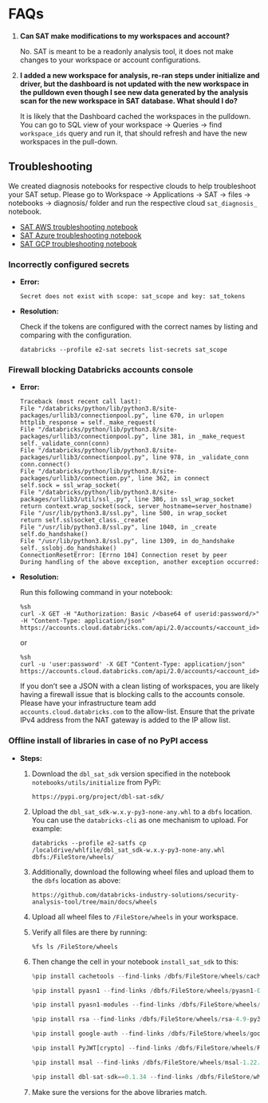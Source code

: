 # FAQs

1. **Can SAT make modifications to my workspaces and account?**

    No. SAT is meant to be a readonly analysis tool, it does not make changes to your workspace or account configurations.

2. **I added a new workspace for analysis, re-ran steps under initialize and driver, but the dashboard is not updated with the new workspace in the pulldown even though I see new data generated by the analysis scan for the new workspace in SAT database. What should I do?**

    It is likely that the Dashboard cached the workspaces in the pulldown. You can go to SQL view of your workspace -> Queries -> find `workspace_ids` query and run it, that should refresh and have the new workspaces in the pull-down.

## Troubleshooting

We created diagnosis notebooks for respective clouds to help troubleshoot your SAT setup. Please go to Workspace -> Applications -> SAT -> files -> notebooks -> diagnosis/ folder and run the respective cloud `sat_diagnosis_` notebook.

* [SAT AWS troubleshooting notebook](https://github.com/databricks-industry-solutions/security-analysis-tool/blob/main/notebooks/diagnosis/sat_diagnosis_aws.py)
* [SAT Azure troubleshooting notebook](https://github.com/databricks-industry-solutions/security-analysis-tool/blob/main/notebooks/diagnosis/sat_diagnosis_azure.py)
* [SAT GCP troubleshooting notebook](https://github.com/databricks-industry-solutions/security-analysis-tool/blob/main/notebooks/diagnosis/sat_diagnosis_gcp.py)

### Incorrectly configured secrets

* **Error:**

    ```
    Secret does not exist with scope: sat_scope and key: sat_tokens
    ```

* **Resolution:**

    Check if the tokens are configured with the correct names by listing and comparing with the configuration.
    ```
    databricks --profile e2-sat secrets list-secrets sat_scope
    ```

### Firewall blocking Databricks accounts console

* **Error:**

    ```
    Traceback (most recent call last): 
    File "/databricks/python/lib/python3.8/site-packages/urllib3/connectionpool.py", line 670, in urlopen  
    httplib_response = self._make_request(  
    File "/databricks/python/lib/python3.8/site-packages/urllib3/connectionpool.py", line 381, in _make_request  
    self._validate_conn(conn)  
    File "/databricks/python/lib/python3.8/site-packages/urllib3/connectionpool.py", line 978, in _validate_conn  
    conn.connect()  
    File "/databricks/python/lib/python3.8/site-packages/urllib3/connection.py", line 362, in connect  
    self.sock = ssl_wrap_socket(  
    File "/databricks/python/lib/python3.8/site-packages/urllib3/util/ssl_.py", line 386, in ssl_wrap_socket  
    return context.wrap_socket(sock, server_hostname=server_hostname)  
    File "/usr/lib/python3.8/ssl.py", line 500, in wrap_socket  
    return self.sslsocket_class._create(  
    File "/usr/lib/python3.8/ssl.py", line 1040, in _create  
    self.do_handshake()  
    File "/usr/lib/python3.8/ssl.py", line 1309, in do_handshake  
    self._sslobj.do_handshake() 
    ConnectionResetError: [Errno 104] Connection reset by peer 
    During handling of the above exception, another exception occurred:
    ```

* **Resolution:**

    Run this following command in your notebook:
    ```
    %sh 
    curl -X GET -H "Authorization: Basic /<base64 of userid:password/>" -H "Content-Type: application/json" https://accounts.cloud.databricks.com/api/2.0/accounts/<account_id>/workspaces
    ```

    or

    ```
    %sh 
    curl -u 'user:password' -X GET "Content-Type: application/json" https://accounts.cloud.databricks.com/api/2.0/accounts/<account_id>/workspaces
    ```

    If you don’t see a JSON with a clean listing of workspaces, you are likely having a firewall issue that is blocking calls to the accounts console. Please have your infrastructure team add `accounts.cloud.databricks.com` to the allow-list. Ensure that the private IPv4 address from the NAT gateway is added to the IP allow list.

### Offline install of libraries in case of no PyPI access

* **Steps:**

    1. Download the `dbl_sat_sdk` version specified in the notebook `notebooks/utils/initialize` from PyPi:
        ```
        https://pypi.org/project/dbl-sat-sdk/
        ```

    2. Upload the `dbl_sat_sdk-w.x.y-py3-none-any.whl` to a `dbfs` location. You can use the `databricks-cli` as one mechanism to upload. For example:
        ```
        databricks --profile e2-satfs cp /localdrive/whlfile/dbl_sat_sdk-w.x.y-py3-none-any.whl dbfs:/FileStore/wheels/
        ```

    3. Additionally, download the following wheel files and upload them to the `dbfs` location as above:
        ```
        https://github.com/databricks-industry-solutions/security-analysis-tool/tree/main/docs/wheels
        ```

    4. Upload all wheel files to `/FileStore/wheels` in your workspace.

    5. Verify all files are there by running:

        ```
        %fs ls /FileStore/wheels
        ```

    6. Then change the cell in your notebook `install_sat_sdk` to this:

        ```python
        %pip install cachetools --find-links /dbfs/FileStore/wheels/cachetools-5.3.1-py3-none-any.whl

        %pip install pyasn1 --find-links /dbfs/FileStore/wheels/pyasn1-0.5.0-py2.py3-none-any.whl
        
        %pip install pyasn1-modules --find-links /dbfs/FileStore/wheels/pyasn1_modules-0.3.0-py2.py3-none-any.whl
        
        %pip install rsa --find-links /dbfs/FileStore/wheels/rsa-4.9-py3-none-any.whl
        
        %pip install google-auth --find-links /dbfs/FileStore/wheels/google_auth-2.22.0-py2.py3-none-any.whl
        
        %pip install PyJWT[crypto] --find-links /dbfs/FileStore/wheels/PyJWT-2.8.0-py3-none-any.whl
        
        %pip install msal --find-links /dbfs/FileStore/wheels/msal-1.22.0-py2.py3-none-any.whl
        
        %pip install dbl-sat-sdk==0.1.34 --find-links /dbfs/FileStore/wheels/dbl_sat_sdk-0.1.34-py3-none-any.whl
        ```

    7. Make sure the versions for the above libraries match.
